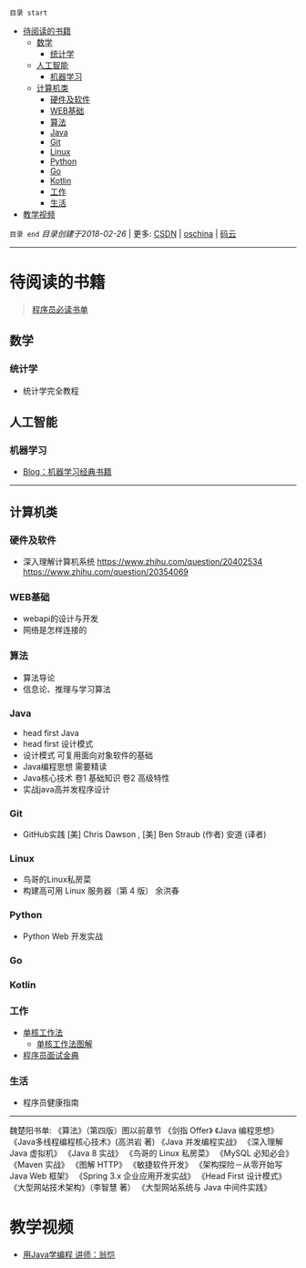 `目录 start`
 
- [待阅读的书籍](#待阅读的书籍)
    - [数学](#数学)
        - [统计学](#统计学)
    - [人工智能](#人工智能)
        - [机器学习](#机器学习)
    - [计算机类](#计算机类)
        - [硬件及软件](#硬件及软件)
        - [WEB基础](#web基础)
        - [算法](#算法)
        - [Java](#java)
        - [Git](#git)
        - [Linux](#linux)
        - [Python](#python)
        - [Go](#go)
        - [Kotlin](#kotlin)
        - [工作](#工作)
        - [生活](#生活)
- [教学视频](#教学视频)

`目录 end` *目录创建于2018-02-26* | 更多: [CSDN](http://blog.csdn.net/kcp606) | [oschina](https://my.oschina.net/kcp1104) | [码云](https://gitee.com/kcp1104) 
****************************************
# 待阅读的书籍
> [程序员必读书单](http://www.cnblogs.com/figure9/p/developer-reading-list.html)

## 数学
### 统计学
- 统计学完全教程

## 人工智能
### 机器学习
- [Blog：机器学习经典书籍](http://suanfazu.com/t/topic/15#0-tsina-1-51417-397232819ff9a47a7b7e80a40613cfe1)

*********************************
## 计算机类
### 硬件及软件
- 深入理解计算机系统 https://www.zhihu.com/question/20402534 https://www.zhihu.com/question/20354069


### WEB基础
- webapi的设计与开发
- 网络是怎样连接的

### 算法
- 算法导论
- 信息论、推理与学习算法

### Java
- head first Java
- head first 设计模式
- 设计模式 可复用面向对象软件的基础
- Java编程思想 需要精读
- Java核心技术 卷1 基础知识 卷2 高级特性
- 实战java高并发程序设计

### Git
- GitHub实践  [美] Chris Dawson , [美] Ben Straub (作者) 安道 (译者) 

### Linux
- 鸟哥的Linux私房菜
- 构建高可用 Linux 服务器（第 4 版） 余洪春

### Python
- Python Web 开发实战

### Go

### Kotlin

### 工作
- [单核工作法](http://www.ituring.com.cn/book/1925)
    - [单核工作法图解](http://www.ituring.com.cn/book/1925)
- [程序员面试金典](http://www.ituring.com.cn/book/1010)

### 生活
- 程序员健康指南

********************
魏楚阳书单:
    《算法》（第四版）图以前章节
    《剑指 Offer》
    《Java 编程思想》
    《Java多线程编程核心技术》(高洪岩 著)
    《Java 并发编程实战》
    《深入理解 Java 虚拟机》
    《Java 8 实战》
    《鸟哥的 Linux 私房菜》
    《MySQL 必知必会》
    《Maven 实战》
    《图解 HTTP》
    《敏捷软件开发》
    《架构探险－从零开始写 Java Web 框架》
    《Spring 3.x 企业应用开发实战》
    《Head First 设计模式》
    《大型网站技术架构》（李智慧 著）
    《大型网站系统与 Java 中间件实践》


# 教学视频

- [用Java学编程  讲师：翁恺](http://study.163.com/course/introduction.htm?courseId=533006#/courseDetail?tab=1)
